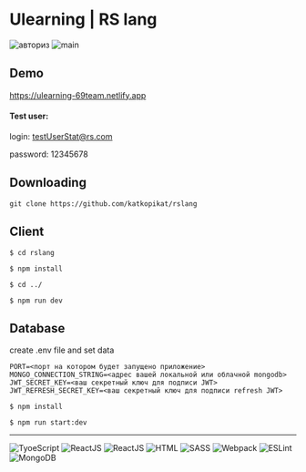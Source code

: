 # Ulearning | RS lang
![авториз](https://user-images.githubusercontent.com/69801699/114633094-9c068f80-9cc8-11eb-9110-99ee1a58e8d2.gif)
![main](https://user-images.githubusercontent.com/69801699/114634616-9bbbc380-9ccb-11eb-9280-db4efd9e1534.gif)


## Demo
https://ulearning-69team.netlify.app

#### Test user:
login: testUserStat@rs.com

password: 12345678

## Downloading
`git clone https://github.com/katkopikat/rslang`

## Client 

```
$ cd rslang

$ npm install

$ cd ../

$ npm run dev
```


## Database
create .env file and set data

```
PORT=<порт на котором будет запущено приложение>
MONGO_CONNECTION_STRING=<адрес вашей локальной или облачной mongodb>
JWT_SECRET_KEY=<ваш секретный ключ для подписи JWT>
JWT_REFRESH_SECRET_KEY=<ваш секретный ключ для подписи refresh JWT>
```


`$ npm install`

`$ npm run start:dev`

---

![TyoeScript](https://img.shields.io/badge/-TypeScript-0D1117?style=for-the-badge&logo=TypeScript)
![ReactJS](https://img.shields.io/badge/-ReactJS-0D1117?style=for-the-badge&logo=React)
![ReactJS](https://img.shields.io/badge/-Redux-0D1117?style=for-the-badge&logo=Redux)
![HTML](https://img.shields.io/badge/-HTML-0D1117?style=for-the-badge&logo=html5)
![SASS](https://img.shields.io/badge/-SASS-0D1117?style=for-the-badge&logo=sass)
![Webpack](https://img.shields.io/badge/-Webpack-0D1117?style=for-the-badge&logo=Webpack)
![ESLint](https://img.shields.io/badge/-ESLint-0D1117?style=for-the-badge&logo=ESLint)
![MongoDB](https://img.shields.io/badge/-MongoDB-0D1117?style=for-the-badge&logo=MongoDB)
